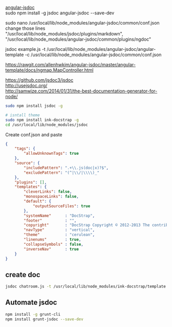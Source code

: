 [angular-jsdoc ](https://github.com/allenhwkim/angular-jsdoc)  
sudo npm install -g jsdoc angular-jsdoc --save-dev  

sudo nano /usr/local/lib/node_modules/angular-jsdoc/common/conf.json  
change those lines  
    "/usr/local/lib/node_modules/jsdoc/plugins/markdown",  
    "/usr/local/lib/node_modules/angular-jsdoc/common/plugins/ngdoc"  
    
jsdoc example.js -t /usr/local/lib/node_modules/angular-jsdoc/angular-template -c /usr/local/lib/node_modules/angular-jsdoc/common/conf.json


https://rawgit.com/allenhwkim/angular-jsdoc/master/angular-template/docs/ngmap.MapController.html  



https://github.com/jsdoc3/jsdoc  
http://usejsdoc.org/  
http://samwize.com/2014/01/31/the-best-documentation-generator-for-node/  


```bash
sudo npm install jsdoc -g

# isntall theme
sudo npm install ink-docstrap -g
cd /usr/local/lib/node_modules/jsdoc
```

Create conf.json and paste
```json
{
    "tags": {
        "allowUnknownTags": true
    },
    "source": {
        "includePattern": ".+\\.js(doc|x)?$",
        "excludePattern": "(^|\\/|\\\\)_"
    },
    "plugins": [],
    "templates": {
        "cleverLinks": false,
        "monospaceLinks": false,
        "default": {
            "outputSourceFiles": true
        },
        "systemName"      : "DocStrap",
        "footer"          : "",
        "copyright"       : "DocStrap Copyright © 2012-2013 The contributors to the JSDoc3 and DocStrap projects.",
        "navType"         : "vertical",
        "theme"           : "cerulean",
        "linenums"        : true,
        "collapseSymbols" : false,
        "inverseNav"      : true
    }
}
```
## create doc
```bash
jsdoc chatroom.js -t /usr/local/lib/node_modules/ink-docstrap/template -c /usr/local/lib/node_modules/jsdoc/conf.json

```
## Automate jsdoc
```bash
npm install -g grunt-cli
npm install grunt-jsdoc --save-dev

```
